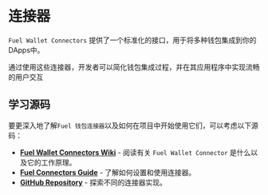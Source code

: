 # 连接器

`Fuel Wallet Connectors` 提供了一个标准化的接口，用于将多种钱包集成到你的DApps中。

通过使用这些连接器，开发者可以简化钱包集成过程，并在其应用程序中实现流畅的用户交互

## 学习源码

要更深入地了解`Fuel 钱包连接器`以及如何在项目中开始使用它们，可以考虑以下源码：

- [**Fuel Wallet Connectors Wiki**](https://github.com/FuelLabs/fuels-wallet/wiki/Fuel-Wallet-Connectors) -  阅读有关 `Fuel Wallet Connector` 是什么以及它的工作原理。
- [**Fuel Connectors Guide**](https://docs.fuel.network/docs/wallet/dev/connectors/) - 了解如何设置和使用连接器。
- [**GitHub Repository**](https://github.com/FuelLabs/fuel-connectors) - 探索不同的连接器实现。
